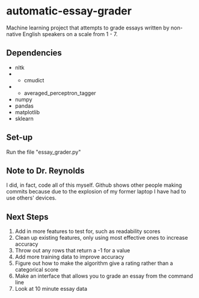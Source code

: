 # automatic-essay-grader
Machine learning project that attempts to grade essays written by non-native English speakers on a scale from 1 - 7.

## Dependencies

* nltk
* * cmudict
* * averaged_perceptron_tagger
* numpy
* pandas
* matplotlib
* sklearn

## Set-up

Run the file "essay_grader.py"

## Note to Dr. Reynolds

I did, in fact, code all of this myself. Github shows other people making commits because due to the explosion of my former laptop I have had to use others' devices.

## Next Steps

1. Add in more features to test for, such as readability scores
1. Clean up existing features, only using most effective ones to increase accuracy
1. Throw out any rows that return a -1 for a value
1. Add more training data to improve accuracy
1. Figure out how to make the algorithm give a rating rather than a categorical score
1. Make an interface that allows you to grade an essay from the command line
1. Look at 10 minute essay data
